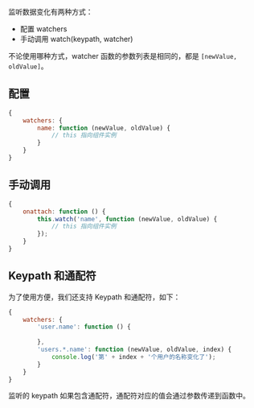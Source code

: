 监听数据变化有两种方式：

* 配置 watchers
* 手动调用 watch(keypath, watcher)

不论使用哪种方式，watcher 函数的参数列表是相同的，都是 `[newValue, oldValue]`。

## 配置

```javascript
{
    watchers: {
        name: function (newValue, oldValue) {
            // this 指向组件实例
        }
    }
}
```

## 手动调用

```javascript
{
    onattach: function () {
        this.watch('name', function (newValue, oldValue) {
            // this 指向组件实例
        });
    }
}
```

## Keypath 和通配符

为了使用方便，我们还支持 Keypath 和通配符，如下：

```javascript
{
    watchers: {
        'user.name': function () {
            
        },
        'users.*.name': function (newValue, oldValue, index) {
            console.log('第' + index + '个用户的名称变化了');
        }
    }
}
```

监听的 keypath 如果包含通配符，通配符对应的值会通过参数传递到函数中。